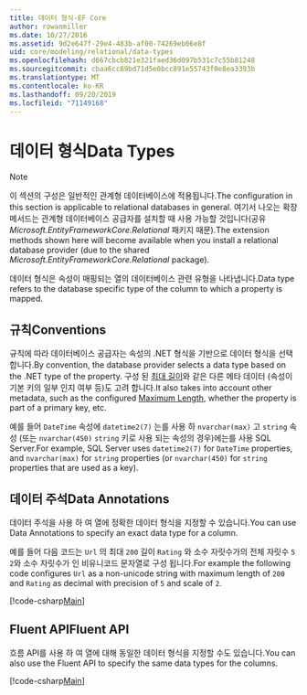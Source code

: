 ```yaml
---
title: 데이터 형식-EF Core
author: rowanmiller
ms.date: 10/27/2016
ms.assetid: 9d2e647f-29e4-483b-af00-74269eb06e8f
uid: core/modeling/relational/data-types
ms.openlocfilehash: d667cbcb821e321faed36d097b531c7c55b81248
ms.sourcegitcommit: cbaa6cc89bd71d5e0bcc891e55743f0e8ea3393b
ms.translationtype: MT
ms.contentlocale: ko-KR
ms.lasthandoff: 09/20/2019
ms.locfileid: "71149168"
---
```

# <a name="data-types"></a><span data-ttu-id="c1743-102">데이터 형식</span><span class="sxs-lookup"><span data-stu-id="c1743-102">Data Types</span></span>

> [!NOTE]  
> <span data-ttu-id="c1743-103">이 섹션의 구성은 일반적인 관계형 데이터베이스에 적용됩니다.</span><span class="sxs-lookup"><span data-stu-id="c1743-103">The configuration in this section is applicable to relational databases in general.</span></span> <span data-ttu-id="c1743-104">여기서 나오는 확장 메서드는 관계형 데이터베이스 공급자를 설치할 때 사용 가능할 것입니다(공유 *Microsoft.EntityFrameworkCore.Relational* 패키지 때문).</span><span class="sxs-lookup"><span data-stu-id="c1743-104">The extension methods shown here will become available when you install a relational database provider (due to the shared *Microsoft.EntityFrameworkCore.Relational* package).</span></span>

<span data-ttu-id="c1743-105">데이터 형식은 속성이 매핑되는 열의 데이터베이스 관련 유형을 나타냅니다.</span><span class="sxs-lookup"><span data-stu-id="c1743-105">Data type refers to the database specific type of the column to which a property is mapped.</span></span>

## <a name="conventions"></a><span data-ttu-id="c1743-106">규칙</span><span class="sxs-lookup"><span data-stu-id="c1743-106">Conventions</span></span>

<span data-ttu-id="c1743-107">규칙에 따라 데이터베이스 공급자는 속성의 .NET 형식을 기반으로 데이터 형식을 선택 합니다.</span><span class="sxs-lookup"><span data-stu-id="c1743-107">By convention, the database provider selects a data type based on the .NET type of the property.</span></span> <span data-ttu-id="c1743-108">구성 된 [최대 길이](../max-length.md)와 같은 다른 메타 데이터 (속성이 기본 키의 일부 인지 여부 등)도 고려 합니다.</span><span class="sxs-lookup"><span data-stu-id="c1743-108">It also takes into account other metadata, such as the configured [Maximum Length](../max-length.md), whether the property is part of a primary key, etc.</span></span>

<span data-ttu-id="c1743-109">예를 들어 `DateTime` 속성에 `datetime2(7)` 는를 사용 하 `nvarchar(max)` 고 `string` 속성 (또는 `nvarchar(450)` `string` 키로 사용 되는 속성의 경우)에는를 사용 SQL Server.</span><span class="sxs-lookup"><span data-stu-id="c1743-109">For example, SQL Server uses `datetime2(7)` for `DateTime` properties, and `nvarchar(max)` for `string` properties (or `nvarchar(450)` for `string` properties that are used as a key).</span></span>

## <a name="data-annotations"></a><span data-ttu-id="c1743-110">데이터 주석</span><span class="sxs-lookup"><span data-stu-id="c1743-110">Data Annotations</span></span>

<span data-ttu-id="c1743-111">데이터 주석을 사용 하 여 열에 정확한 데이터 형식을 지정할 수 있습니다.</span><span class="sxs-lookup"><span data-stu-id="c1743-111">You can use Data Annotations to specify an exact data type for a column.</span></span>

<span data-ttu-id="c1743-112">예를 들어 다음 코드는 `Url` 의 최대 `200` 길이 `Rating` 와 소수 자릿수가의 전체 자릿수 `5` `2`와 소수 자릿수가 인 비유니코드 문자열로 구성 됩니다.</span><span class="sxs-lookup"><span data-stu-id="c1743-112">For example the following code configures `Url` as a non-unicode string with maximum length of `200` and `Rating` as decimal with precision of `5` and scale of `2`.</span></span>

[!code-csharp[Main](../../../../samples/core/Modeling/DataAnnotations/Samples/Relational/DataType.cs?name=Entities&highlight=4,6)]

## <a name="fluent-api"></a><span data-ttu-id="c1743-113">Fluent API</span><span class="sxs-lookup"><span data-stu-id="c1743-113">Fluent API</span></span>

<span data-ttu-id="c1743-114">흐름 API를 사용 하 여 열에 대해 동일한 데이터 형식을 지정할 수도 있습니다.</span><span class="sxs-lookup"><span data-stu-id="c1743-114">You can also use the Fluent API to specify the same data types for the columns.</span></span>

[!code-csharp[Main](../../../../samples/core/Modeling/FluentAPI/Samples/Relational/DataType.cs?name=Model&highlight=9-10)]
